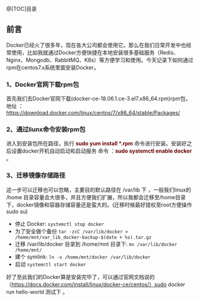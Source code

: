 @[TOC]目录

## 前言
Docker已经火了很多年，现在各大公司都会使用它。那么在我们日常开发中也经常使用，比如我就通过Docker方便快捷在本地安装很多基础服务（Redis、Nginx、Mongodb、RabbitMQ、K8s）等方便学习和使用。今天记录下如何通过rpm在centos7.x系统里面安装Docker。

### 1、Docker官网下载rpm包
首先我们去Docker官网下载(docker-ce-18.06.1.ce-3.el7.x86_64.rpm)rpm包，地址 ： https://download.docker.com/linux/centos/7/x86_64/stable/Packages/

### 2、通过liunx命令安装rpm包
进入到安装包所在路径，执行 <font color="#660000"><b>sudo yum install *.rpm</b></font> 命令进行安装。安装好之后设置docker开机自动启动和启动服务 命令 ：<font color="#660000"><b>sudo systemctl enable docker</b></font> 。

### 3、迁移镜像存储路径
这一步可以迁移也可以忽略，主要目的默认路径在 /var/lib 下 ，一般我们linux的 /home 目录容量会大很多，并且方便我们扩展，所以我都会迁移至/home目录下，docker镜像和容器存储容量还是蛮大的。(迁移时候最好提权至root方便操作sudo su)

* 停止 Docker: `systemctl stop docker`
* 为了安全做个备份 `tar -zcC /var/lib/docker > /home/mnt/var_lib_docker-backup-$(date + %s).tar.gz`
* 迁移 /var/lib/docker 目录到 /home/mnt 目录下: `mv /var/lib/docker /home/mnt/`
* 建个 symlink: `ln -s /home/mnt/docker /var/lib/docker`
* 启动 `systemctl start docker`
  
 好了至此我们的Docker算是安装完毕了，可以通过官网文档说的（https://docs.docker.com/install/linux/docker-ce/centos/）sudo docker run hello-world 测试下 。
